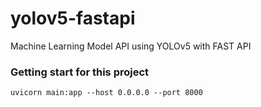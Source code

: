 # yolov5-fastapi
Machine Learning Model API using YOLOv5 with FAST API

### Getting start for this project

```
uvicorn main:app --host 0.0.0.0 --port 8000
```
